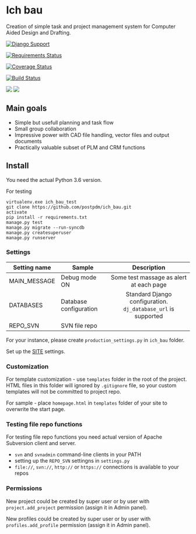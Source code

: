 # Ich bau

Creation of simple task and project management system for Computer Aided Design and Drafting.

[![Django Support](https://img.shields.io/badge/Django-2.05-blue.svg)](https://github.com/postpdm/ich_bau)

[![Requirements Status](https://requires.io/github/postpdm/ich_bau/requirements.svg?branch=master)](https://requires.io/github/postpdm/ich_bau/requirements/?branch=master)

[![Coverage Status](https://coveralls.io/repos/github/postpdm/ich_bau/badge.svg?branch=master)](https://coveralls.io/github/postpdm/ich_bau?branch=master)

[![Build Status](https://travis-ci.org/postpdm/ich_bau.svg?branch=SVN_basic)](https://travis-ci.org/postpdm/ich_bau)



[![](https://img.shields.io/github/issues-pr/postpdm/ich_bau.svg)](https://github.com/postpdm/ich_bau/pulls)
[![](https://img.shields.io/github/issues-pr-closed/postpdm/ich_bau.svg)](https://github.com/postpdm/ich_bau/pulls?q=is%3Apr+is%3Aclosed)



## Main goals

* Simple but usefull planning and task flow
* Small group collaboration
* Impressive power with CAD file handling, vector files and output documents
* Practically valuable subset of PLM and CRM functions

## Install

You need the actual Python 3.6 version.

For testing

```
virtualenv.exe ich_bau_test
git clone https://github.com/postpdm/ich_bau.git
activate
pip install -r requirements.txt
manage.py test
manage.py migrate --run-syncdb
manage.py createsuperuser
manage.py runserver
```

### Settings

| Setting name | Sample                 |               Description               |
|--------------|------------------------|:---------------------------------------:|
| MAIN_MESSAGE | Debug mode ON          | Some test massage as alert at each page |
| DATABASES    | Database configuration | Standard Django configuration. `dj_database_url` is supported |
| REPO_SVN     | SVN file repo          |                                         |

For your instance, please create `production_settings.py` in `ich_bau` folder.

Set up the [SITE](https://docs.djangoproject.com/en/2.0/ref/contrib/sites/) settings.


### Customization

For template customization - use `templates` folder in the root of the project. HTML files in this folder will ignored by `.gitignore` file, so your custom templates will not be committed to project repo.

For sample - place `homepage.html` in `templates` folder of your site to overwrite the start page.

### Testing file repo functions

For testing file repo functions you need actual version of Apache Subversion client and server.

* `svn` and `svnadmin` command-line clients in your PATH
* setting up the `REPO_SVN` settingns in `settings.py`
* `file://`, `svn://`, `http://` or `https://` connections is available to your repos 

### Permissions

New project could be created by super user or by user with `project.add_project` permission (assign it in Admin panel).

New profiles could be created by super user or by user with `profiles.add_profile` permission (assign it in Admin panel).
